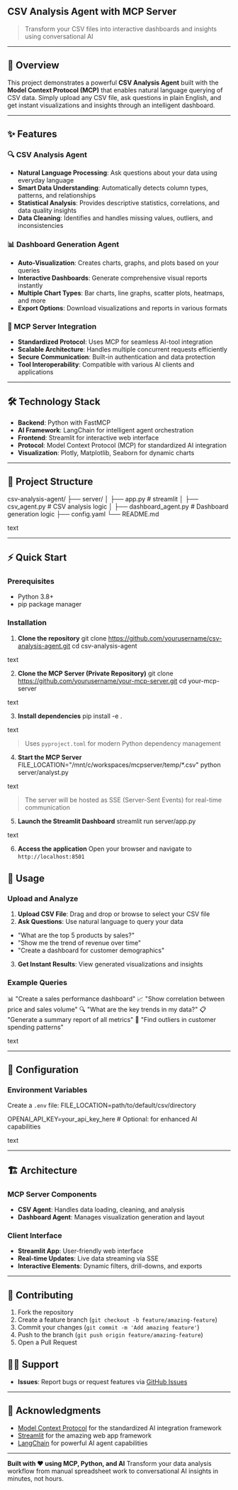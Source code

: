 ## CSV Analysis Agent with MCP Server

> Transform your CSV files into interactive dashboards and insights using conversational AI

---

## 🚀 Overview

This project demonstrates a powerful **CSV Analysis Agent** built with the **Model Context Protocol (MCP)** that enables natural language querying of CSV data. Simply upload any CSV file, ask questions in plain English, and get instant visualizations and insights through an intelligent dashboard.

---

## ✨ Features

### 🔍 CSV Analysis Agent
- **Natural Language Processing**: Ask questions about your data using everyday language
- **Smart Data Understanding**: Automatically detects column types, patterns, and relationships
- **Statistical Analysis**: Provides descriptive statistics, correlations, and data quality insights
- **Data Cleaning**: Identifies and handles missing values, outliers, and inconsistencies

### 📊 Dashboard Generation Agent
- **Auto-Visualization**: Creates charts, graphs, and plots based on your queries
- **Interactive Dashboards**: Generate comprehensive visual reports instantly
- **Multiple Chart Types**: Bar charts, line graphs, scatter plots, heatmaps, and more
- **Export Options**: Download visualizations and reports in various formats

### 🔧 MCP Server Integration
- **Standardized Protocol**: Uses MCP for seamless AI-tool integration
- **Scalable Architecture**: Handles multiple concurrent requests efficiently
- **Secure Communication**: Built-in authentication and data protection
- **Tool Interoperability**: Compatible with various AI clients and applications

---

## 🛠️ Technology Stack

- **Backend**: Python with FastMCP
- **AI Framework**: LangChain for intelligent agent orchestration
- **Frontend**: Streamlit for interactive web interface
- **Protocol**: Model Context Protocol (MCP) for standardized AI integration
- **Visualization**: Plotly, Matplotlib, Seaborn for dynamic charts

---

## 📁 Project Structure

csv-analysis-agent/
├── server/
│ ├── app.py # streamlit
│ ├── csv_agent.py # CSV analysis logic
│ ├── dashboard_agent.py # Dashboard generation logic
├── config.yaml
└── README.md

text

---

## ⚡ Quick Start

### Prerequisites

- Python 3.8+
- pip package manager

### Installation

1. **Clone the repository**
git clone https://github.com/yourusername/csv-analysis-agent.git
cd csv-analysis-agent

text

2. **Clone the MCP Server (Private Repository)**
git clone https://github.com/yourusername/your-mcp-server.git
cd your-mcp-server

text

3. **Install dependencies**
pip install -e .

text
> Uses `pyproject.toml` for modern Python dependency management

4. **Start the MCP Server**
FILE_LOCATION="/mnt/c/workspaces/mcpserver/temp/*.csv" python server/analyst.py

text
> The server will be hosted as SSE (Server-Sent Events) for real-time communication

5. **Launch the Streamlit Dashboard**
streamlit run server/app.py

text

6. **Access the application**
Open your browser and navigate to `http://localhost:8501`

## 🎯 Usage

### Upload and Analyze

1. **Upload CSV File**: Drag and drop or browse to select your CSV file
2. **Ask Questions**: Use natural language to query your data
- "What are the top 5 products by sales?"
- "Show me the trend of revenue over time"
- "Create a dashboard for customer demographics"
3. **Get Instant Results**: View generated visualizations and insights

### Example Queries

📊 "Create a sales performance dashboard"
📈 "Show correlation between price and sales volume"
🔍 "What are the key trends in my data?"
📋 "Generate a summary report of all metrics"
🎯 "Find outliers in customer spending patterns"

text

---

## 🔧 Configuration



### Environment Variables

Create a `.env` file:
FILE_LOCATION=path/to/default/csv/directory

OPENAI_API_KEY=your_api_key_here # Optional: for enhanced AI capabilities

text

---

## 🏗️ Architecture

### MCP Server Components
- **CSV Agent**: Handles data loading, cleaning, and analysis
- **Dashboard Agent**: Manages visualization generation and layout


### Client Interface
- **Streamlit App**: User-friendly web interface
- **Real-time Updates**: Live data streaming via SSE
- **Interactive Elements**: Dynamic filters, drill-downs, and exports

---

## 🤝 Contributing

1. Fork the repository
2. Create a feature branch (`git checkout -b feature/amazing-feature`)
3. Commit your changes (`git commit -m 'Add amazing feature'`)
4. Push to the branch (`git push origin feature/amazing-feature`)
5. Open a Pull Request





## 🙋‍♂️ Support

- **Issues**: Report bugs or request features via [GitHub Issues](https://github.com/yourusername/csv-analysis-agent/issues)


---

## 🎉 Acknowledgments

- [Model Context Protocol](https://modelcontextprotocol.io) for the standardized AI integration framework
- [Streamlit](https://streamlit.io) for the amazing web app framework
- [LangChain](https://langchain.com) for powerful AI agent capabilities

---

**Built with ❤️ using MCP, Python, and AI**
Transform your data analysis workflow from manual spreadsheet work to conversational AI insights in minutes, not hours.
